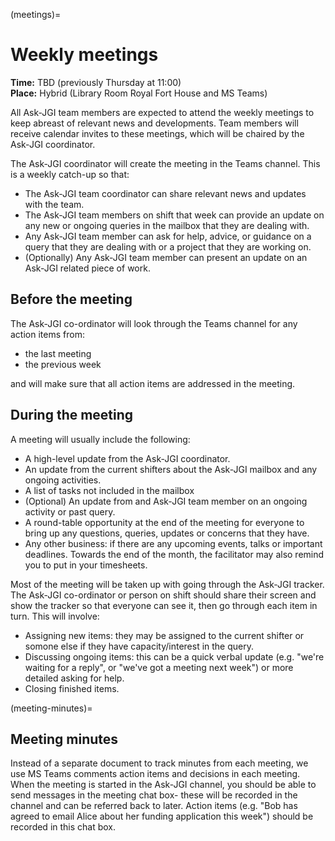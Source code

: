(meetings)=
# Weekly meetings

**Time:** TBD (previously Thursday at 11:00)  
**Place:** Hybrid (Library Room Royal Fort House and MS Teams)

All Ask-JGI team members are expected to attend the weekly meetings to
keep abreast of relevant news and developments. Team members will
receive calendar invites to these meetings, which will be chaired by
the Ask-JGI coordinator.


The Ask-JGI coordinator will create the meeting in the Teams channel.
This is a weekly catch-up so that:
- The Ask-JGI team coordinator can share relevant news and updates
  with the team.
- The Ask-JGI team members on shift that week can provide an update
  on any new or ongoing queries in the mailbox that they are dealing
  with.
- Any Ask-JGI team member can ask for help, advice, or guidance on a query that
  they are dealing with or a project that they are working on.
- (Optionally) Any Ask-JGI team member can present an update on an Ask-JGI related
  piece of work.


## Before the meeting

The Ask-JGI co-ordinator will look through the Teams channel for any action items from:
- the last meeting
- the previous week

and will make sure that all action items are addressed in the meeting.

## During the meeting

A meeting will usually include the following:
- A high-level update from the Ask-JGI coordinator.
- An update from the current shifters about the Ask-JGI mailbox and
  any ongoing activities.
- A list of tasks not included in the mailbox
- (Optional) An update from and Ask-JGI team member on an ongoing
  activity or past query.
- A round-table opportunity at the end of the meeting
  for everyone to bring up any questions, queries, updates or concerns
  that they have.
- Any other business: if there are any upcoming events, talks or important deadlines. Towards the end of the month, the
facilitator may also remind you to put in your timesheets.

Most of the meeting will be taken up with going through the Ask-JGI tracker.
The Ask-JGI co-ordinator or person on shift should share their screen and show the tracker so that everyone can see it,
then go through each item in turn. This will involve:

- Assigning new items: they may be assigned to the current shifter or somone else if they have capacity/interest in the query.
- Discussing ongoing items: this can be a quick verbal update (e.g. "we're waiting for a reply", or "we've got a meeting next week") or more detailed asking for help.
- Closing finished items.



(meeting-minutes)=
## Meeting minutes

Instead of a separate document to track minutes from each meeting, we use MS Teams comments
action items and decisions in each meeting.
When the meeting is started in the Ask-JGI channel, you should be able to send messages in the meeting chat box- these
will be recorded in the channel and can be referred back to later.
Action items (e.g. "Bob has agreed to email Alice about her funding application this week") should be recorded in this
chat box.
